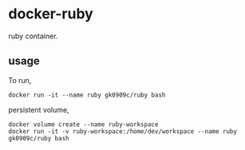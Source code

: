 # docker-ruby #
ruby container.

## usage ##
To run,
```
docker run -it --name ruby gk0909c/ruby bash
```

persistent volume,
```
docker volume create --name ruby-workspace
docker run -it -v ruby-workspace:/home/dev/workspace --name ruby gk0909c/ruby bash
```
